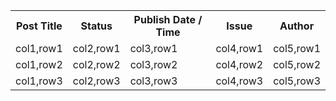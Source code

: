 <table>
  <tbody>
    <tr>
      <th>Post Title</th>
      <th align="center">Status</th>
      <th align="center">Publish Date / Time</th>
      <th align="center">Issue</th>
      <th align="center">Author</th>
    </tr>
    <tr>
      <td>col1,row1</td> 
      <td>col2,row1</td>
      <td>col3,row1</td>
      <td>col4,row1</td>
      <td>col5,row1</td>
    </tr>
    <tr>
      <td>col1,row2</td> 
      <td>col2,row2</td>
      <td>col3,row2</td>
      <td>col4,row2</td>
      <td>col5,row2</td>
    </tr>
    <tr>
      <td>col1,row3</td> 
      <td>col2,row3</td>
      <td>col3,row3</td>
      <td>col4,row3</td>
      <td>col5,row3</td>
    </tr>
  </tbody>
</table>